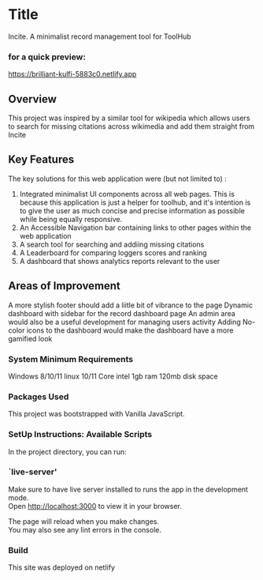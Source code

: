 # Title

Incite. A minimalist record management tool for ToolHub

### for a quick preview:

https://brilliant-kulfi-5883c0.netlify.app

## Overview

This project was inspired by a similar tool for wikipedia which allows users to search for missing citations
across wikimedia and add them straight from Incite

## Key Features

The key solutions for this web application were (but not limited to) :

1. Integrated minimalist UI components across all web pages. This is because this application is just a helper for toolhub, and it's intention is to give the user as much concise and precise information as possible while being equally responsive.
2. An Accessible Navigation bar containing links to other pages within the web application
3. A search tool for searching and addiing missing citations
4. A Leaderboard for comparing loggers scores and ranking
5. A dashboard that shows analytics reports relevant to the user

## Areas of Improvement

A more stylish footer should add a liitle bit of vibrance to the page
Dynamic dashboard with sidebar for the record dashboard page
An admin area would also be a useful development for managing users activity
Adding No-color icons to the dashboard would make the dashboard have a more gamified look

### System Minimum Requirements

Windows 8/10/11
linux 10/11
Core intel
1gb ram
120mb disk space

### Packages Used

This project was bootstrapped with Vanilla JavaScript.

### SetUp Instructions: Available Scripts

In the project directory, you can run:

### `live-server'

Make sure to have live server installed to runs the app in the development mode.\
Open [http://localhost:3000](http://localhost:3000) to view it in your browser.

The page will reload when you make changes.\
You may also see any lint errors in the console.

### Build

This site was deployed on netlify
